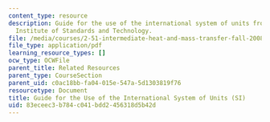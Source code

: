 ```yaml
---
content_type: resource
description: Guide for the use of the international system of units from the National
  Institute of Standards and Technology.
file: /media/courses/2-51-intermediate-heat-and-mass-transfer-fall-2008/83eceec3b784c041bdd2456318d5b42d_sp811.pdf
file_type: application/pdf
learning_resource_types: []
ocw_type: OCWFile
parent_title: Related Resources
parent_type: CourseSection
parent_uid: c0ac18bb-fa04-015e-547a-5d1303819f76
resourcetype: Document
title: Guide for the Use of the International System of Units (SI)
uid: 83eceec3-b784-c041-bdd2-456318d5b42d
---
```

